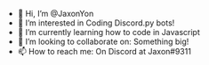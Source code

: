 - 👋 Hi, I’m @JaxonYon
- 👀 I’m interested in Coding Discord.py bots!
- 🌱 I’m currently learning how to code in Javascript
- 💞️ I’m looking to collaborate on: Something big!
- 📫 How to reach me: On Discord at Jaxon#9311 

<!---
JaxonYon/JaxonYon is a ✨ special ✨ repository because its `README.md` (this file) appears on your GitHub profile.
You can click the Preview link to take a look at your changes.
--->
